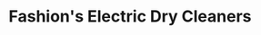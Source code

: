 ---
title: "Fashion's Electric Dry Cleaners"
url: /hyderabad/fashions-electric-dry-cleaners/
shop: laundry
---
